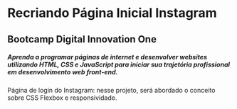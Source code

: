 # Recriando Página Inicial Instagram
## Bootcamp Digital Innovation One 
##### Aprenda a programar páginas de internet e desenvolver websites utilizando HTML, CSS e JavaScript para iniciar sua trajetória profissional em desenvolvimento web front-end.

Página de login do Instagram: nesse projeto, será abordado o conceito sobre CSS Flexbox e responsividade.
